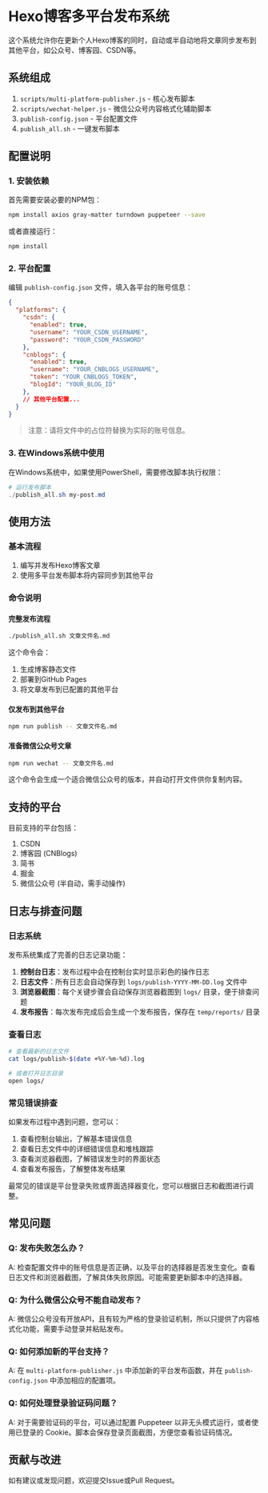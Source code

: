 # Hexo博客多平台发布系统

这个系统允许你在更新个人Hexo博客的同时，自动或半自动地将文章同步发布到其他平台，如公众号、博客园、CSDN等。

## 系统组成

1. `scripts/multi-platform-publisher.js` - 核心发布脚本
2. `scripts/wechat-helper.js` - 微信公众号内容格式化辅助脚本
3. `publish-config.json` - 平台配置文件
4. `publish_all.sh` - 一键发布脚本

## 配置说明

### 1. 安装依赖

首先需要安装必要的NPM包：

```bash
npm install axios gray-matter turndown puppeteer --save
```

或者直接运行：

```bash
npm install
```

### 2. 平台配置

编辑 `publish-config.json` 文件，填入各平台的账号信息：

```json
{
  "platforms": {
    "csdn": {
      "enabled": true,
      "username": "YOUR_CSDN_USERNAME",
      "password": "YOUR_CSDN_PASSWORD"
    },
    "cnblogs": {
      "enabled": true,
      "username": "YOUR_CNBLOGS_USERNAME",
      "token": "YOUR_CNBLOGS_TOKEN",
      "blogId": "YOUR_BLOG_ID"
    },
    // 其他平台配置...
  }
}
```

> 注意：请将文件中的占位符替换为实际的账号信息。

### 3. 在Windows系统中使用

在Windows系统中，如果使用PowerShell，需要修改脚本执行权限：

```powershell
# 运行发布脚本
./publish_all.sh my-post.md
```

## 使用方法

### 基本流程

1. 编写并发布Hexo博客文章
2. 使用多平台发布脚本将内容同步到其他平台

### 命令说明

#### 完整发布流程

```bash
./publish_all.sh 文章文件名.md
```

这个命令会：
1. 生成博客静态文件
2. 部署到GitHub Pages
3. 将文章发布到已配置的其他平台

#### 仅发布到其他平台

```bash
npm run publish -- 文章文件名.md
```

#### 准备微信公众号文章

```bash
npm run wechat -- 文章文件名.md
```

这个命令会生成一个适合微信公众号的版本，并自动打开文件供你复制内容。

## 支持的平台

目前支持的平台包括：

1. CSDN
2. 博客园 (CNBlogs)
3. 简书
4. 掘金
5. 微信公众号 (半自动，需手动操作)

## 日志与排查问题

### 日志系统

发布系统集成了完善的日志记录功能：

1. **控制台日志**：发布过程中会在控制台实时显示彩色的操作日志
2. **日志文件**：所有日志会自动保存到 `logs/publish-YYYY-MM-DD.log` 文件中
3. **浏览器截图**：每个关键步骤会自动保存浏览器截图到 `logs/` 目录，便于排查问题
4. **发布报告**：每次发布完成后会生成一个发布报告，保存在 `temp/reports/` 目录

### 查看日志

```bash
# 查看最新的日志文件
cat logs/publish-$(date +%Y-%m-%d).log

# 或者打开日志目录
open logs/
```

### 常见错误排查

如果发布过程中遇到问题，您可以：

1. 查看控制台输出，了解基本错误信息
2. 查看日志文件中的详细错误信息和堆栈跟踪
3. 查看浏览器截图，了解错误发生时的界面状态
4. 查看发布报告，了解整体发布结果

最常见的错误是平台登录失败或界面选择器变化，您可以根据日志和截图进行调整。

## 常见问题

### Q: 发布失败怎么办？

A: 检查配置文件中的账号信息是否正确，以及平台的选择器是否发生变化。查看日志文件和浏览器截图，了解具体失败原因。可能需要更新脚本中的选择器。

### Q: 为什么微信公众号不能自动发布？

A: 微信公众号没有开放API，且有较为严格的登录验证机制，所以只提供了内容格式化功能，需要手动登录并粘贴发布。

### Q: 如何添加新的平台支持？

A: 在 `multi-platform-publisher.js` 中添加新的平台发布函数，并在 `publish-config.json` 中添加相应的配置项。

### Q: 如何处理登录验证码问题？

A: 对于需要验证码的平台，可以通过配置 Puppeteer 以非无头模式运行，或者使用已登录的 Cookie。脚本会保存登录页面截图，方便您查看验证码情况。

## 贡献与改进

如有建议或发现问题，欢迎提交Issue或Pull Request。 